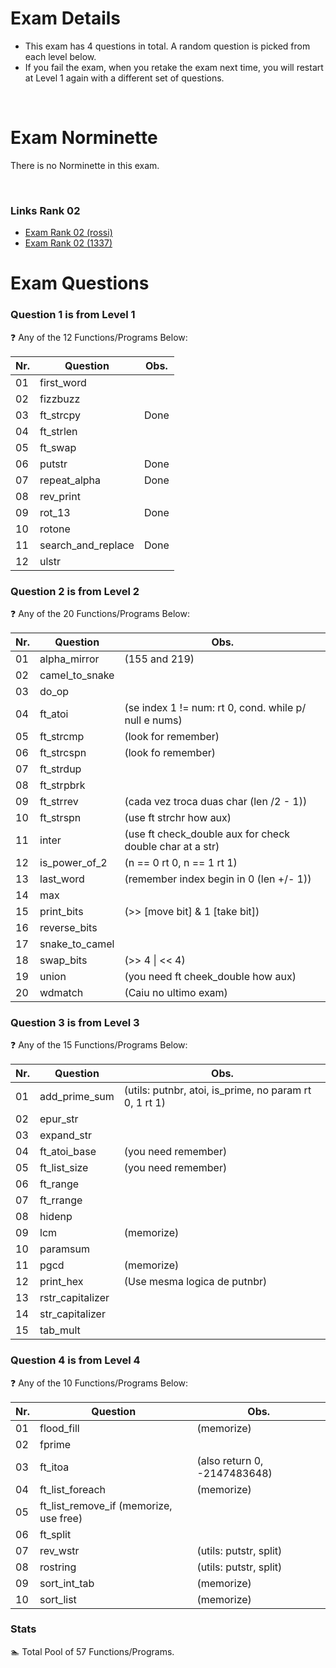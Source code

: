 # Exam Details

- This exam has 4 questions in total. A random question is picked from each level below.
- If you fail the exam, when you retake the exam next time, you will restart at Level 1 again with a different set of questions.

<br>

# Exam Norminette

There is no Norminette in this exam.

<br>

### Links Rank 02
- [Exam Rank 02 (rossi)](https://github.com/pasqualerossi/42-School-Exam-Rank-02)
- [Exam Rank 02 (1337)](https://github.com/48d31kh413k/1337-exam_rank_02-42)

# Exam Questions

### Question 1 is from Level 1
:question: Any of the 12 Functions/Programs Below:

Nr. |Question | Obs.
----|---------|:-----:
01  |first_word|
02  |fizzbuzz |
03  |ft_strcpy | Done
04  |ft_strlen |
05  |ft_swap |
06  |putstr | Done
07  |repeat_alpha | Done
08  |rev_print |
09  |rot_13 | Done
10  |rotone |
11  |search_and_replace | Done
12  |ulstr |

### Question 2 is from Level 2
:question: Any of the 20 Functions/Programs Below:

Nr. |Question | Obs.
----|---------|-----
01  |alpha_mirror   | (155 and 219)
02  |camel_to_snake |
03  |do_op          |
04  |ft_atoi        | (se index 1 != num: rt 0, cond. while p/ null e nums)
05  |ft_strcmp      | (look for remember)
06  |ft_strcspn     | (look fo remember)
07  |ft_strdup      |
08  |ft_strpbrk     |
09  |ft_strrev      | (cada vez troca duas char (len /2 - 1))
10  |ft_strspn      | (use ft strchr how aux)
11  |inter          | (use ft check_double aux for check double char at a str)
12  |is_power_of_2  | (n == 0 rt 0, n == 1 rt 1)
13  |last_word      | (remember index begin in 0 (len +/- 1))
14  |max            |
15  |print_bits     | (\>> [move bit] & 1 [take bit])
16  |reverse_bits   |
17  |snake_to_camel |
18  |swap_bits      | (\>> 4 \| \<< 4)
19  |union          | (you need ft cheek_double how aux)
20  |wdmatch        | (Caiu no ultimo exam)

### Question 3 is from Level 3
:question: Any of the 15 Functions/Programs Below:

Nr. |Question | Obs.
----|---------|-----
01  |add_prime_sum| (utils: putnbr, atoi, is_prime, no param rt 0, 1 rt 1)
02  |epur_str     |
03  |expand_str   |
04  |ft_atoi_base | (you need remember)
05  |ft_list_size | (you need remember)
06  |ft_range     |
07  |ft_rrange    |
08  |hidenp       |
09  |lcm          | (memorize)
10  |paramsum     |
11  |pgcd         | (memorize)
12  |print_hex    | (Use mesma logica de putnbr)
13  |rstr_capitalizer |
14  |str_capitalizer |
15  |tab_mult     |

### Question 4 is from Level 4
:question: Any of the 10 Functions/Programs Below:

Nr. |Question | Obs.
----|---------|-----
01  |flood_fill | (memorize)
02  |fprime |
03  |ft_itoa | (also return 0, -2147483648)
04  |ft_list_foreach | (memorize)
05  |ft_list_remove_if  (memorize, use free)
06  |ft_split |
07  |rev_wstr | (utils: putstr, split)
08  |rostring | (utils: putstr, split)
09  |sort_int_tab | (memorize)
10  |sort_list | (memorize)

### Stats
:swimmer: Total Pool of 57 Functions/Programs.
